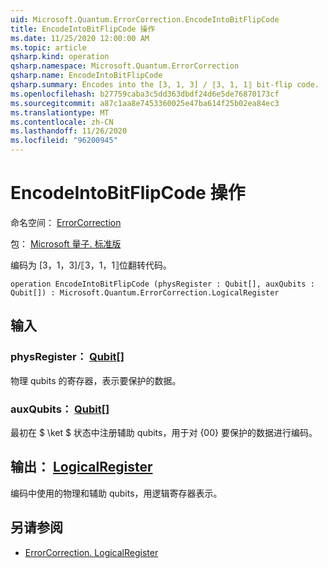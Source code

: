 ```yaml
---
uid: Microsoft.Quantum.ErrorCorrection.EncodeIntoBitFlipCode
title: EncodeIntoBitFlipCode 操作
ms.date: 11/25/2020 12:00:00 AM
ms.topic: article
qsharp.kind: operation
qsharp.namespace: Microsoft.Quantum.ErrorCorrection
qsharp.name: EncodeIntoBitFlipCode
qsharp.summary: Encodes into the [3, 1, 3] / ⟦3, 1, 1⟧ bit-flip code.
ms.openlocfilehash: b27759caba3c5dd363dbdf24d6e5de76870173cf
ms.sourcegitcommit: a87c1aa8e7453360025e47ba614f25b02ea84ec3
ms.translationtype: MT
ms.contentlocale: zh-CN
ms.lasthandoff: 11/26/2020
ms.locfileid: "96200945"
---
```

# <a name="encodeintobitflipcode-operation"></a>EncodeIntoBitFlipCode 操作

命名空间： [ErrorCorrection](xref:Microsoft.Quantum.ErrorCorrection)

包： [Microsoft 量子. 标准版](https://nuget.org/packages/Microsoft.Quantum.Standard)


编码为 [3，1，3]/⟦3，1，1⟧位翻转代码。

```qsharp
operation EncodeIntoBitFlipCode (physRegister : Qubit[], auxQubits : Qubit[]) : Microsoft.Quantum.ErrorCorrection.LogicalRegister
```


## <a name="input"></a>输入

### <a name="physregister--qubit"></a>physRegister： [Qubit](xref:microsoft.quantum.lang-ref.qubit)[]

物理 qubits 的寄存器，表示要保护的数据。


### <a name="auxqubits--qubit"></a>auxQubits： [Qubit](xref:microsoft.quantum.lang-ref.qubit)[]

最初在 $ \ket $ 状态中注册辅助 qubits，用于对 {00} 要保护的数据进行编码。



## <a name="output--logicalregister"></a>输出： [LogicalRegister](xref:Microsoft.Quantum.ErrorCorrection.LogicalRegister)

编码中使用的物理和辅助 qubits，用逻辑寄存器表示。

## <a name="see-also"></a>另请参阅

- [ErrorCorrection. LogicalRegister](xref:Microsoft.Quantum.ErrorCorrection.LogicalRegister)